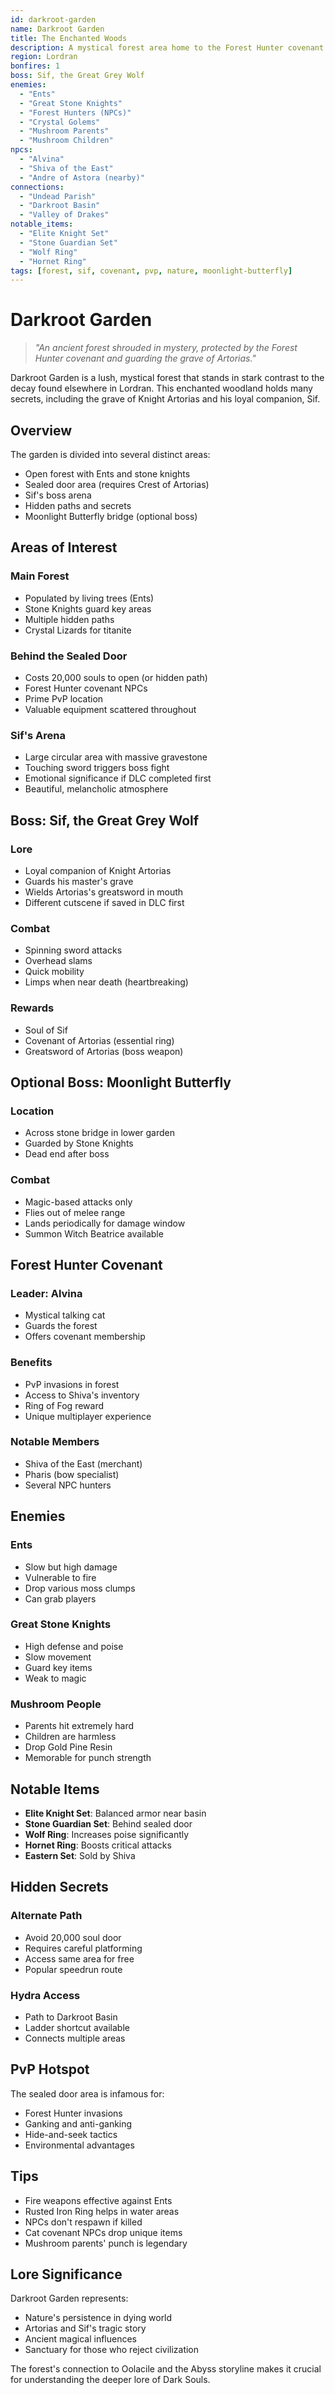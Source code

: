 ```yaml
---
id: darkroot-garden
name: Darkroot Garden
title: The Enchanted Woods
description: A mystical forest area home to the Forest Hunter covenant and the Great Grey Wolf Sif
region: Lordran
bonfires: 1
boss: Sif, the Great Grey Wolf
enemies:
  - "Ents"
  - "Great Stone Knights"
  - "Forest Hunters (NPCs)"
  - "Crystal Golems"
  - "Mushroom Parents"
  - "Mushroom Children"
npcs:
  - "Alvina"
  - "Shiva of the East"
  - "Andre of Astora (nearby)"
connections:
  - "Undead Parish"
  - "Darkroot Basin"
  - "Valley of Drakes"
notable_items:
  - "Elite Knight Set"
  - "Stone Guardian Set"
  - "Wolf Ring"
  - "Hornet Ring"
tags: [forest, sif, covenant, pvp, nature, moonlight-butterfly]
---
```


# Darkroot Garden

> *"An ancient forest shrouded in mystery, protected by the Forest Hunter covenant and guarding the grave of Artorias."*

Darkroot Garden is a lush, mystical forest that stands in stark contrast to the decay found elsewhere in Lordran. This enchanted woodland holds many secrets, including the grave of Knight Artorias and his loyal companion, Sif.

## Overview

The garden is divided into several distinct areas:
- Open forest with Ents and stone knights
- Sealed door area (requires Crest of Artorias)
- Sif's boss arena
- Hidden paths and secrets
- Moonlight Butterfly bridge (optional boss)

## Areas of Interest

### Main Forest
- Populated by living trees (Ents)
- Stone Knights guard key areas
- Multiple hidden paths
- Crystal Lizards for titanite

### Behind the Sealed Door
- Costs 20,000 souls to open (or hidden path)
- Forest Hunter covenant NPCs
- Prime PvP location
- Valuable equipment scattered throughout

### Sif's Arena
- Large circular area with massive gravestone
- Touching sword triggers boss fight
- Emotional significance if DLC completed first
- Beautiful, melancholic atmosphere

## Boss: Sif, the Great Grey Wolf

### Lore
- Loyal companion of Knight Artorias
- Guards his master's grave
- Wields Artorias's greatsword in mouth
- Different cutscene if saved in DLC first

### Combat
- Spinning sword attacks
- Overhead slams
- Quick mobility
- Limps when near death (heartbreaking)

### Rewards
- Soul of Sif
- Covenant of Artorias (essential ring)
- Greatsword of Artorias (boss weapon)

## Optional Boss: Moonlight Butterfly

### Location
- Across stone bridge in lower garden
- Guarded by Stone Knights
- Dead end after boss

### Combat
- Magic-based attacks only
- Flies out of melee range
- Lands periodically for damage window
- Summon Witch Beatrice available

## Forest Hunter Covenant

### Leader: Alvina
- Mystical talking cat
- Guards the forest
- Offers covenant membership

### Benefits
- PvP invasions in forest
- Access to Shiva's inventory
- Ring of Fog reward
- Unique multiplayer experience

### Notable Members
- Shiva of the East (merchant)
- Pharis (bow specialist)
- Several NPC hunters

## Enemies

### Ents
- Slow but high damage
- Vulnerable to fire
- Drop various moss clumps
- Can grab players

### Great Stone Knights
- High defense and poise
- Slow movement
- Guard key items
- Weak to magic

### Mushroom People
- Parents hit extremely hard
- Children are harmless
- Drop Gold Pine Resin
- Memorable for punch strength

## Notable Items

- **Elite Knight Set**: Balanced armor near basin
- **Stone Guardian Set**: Behind sealed door
- **Wolf Ring**: Increases poise significantly
- **Hornet Ring**: Boosts critical attacks
- **Eastern Set**: Sold by Shiva

## Hidden Secrets

### Alternate Path
- Avoid 20,000 soul door
- Requires careful platforming
- Access same area for free
- Popular speedrun route

### Hydra Access
- Path to Darkroot Basin
- Ladder shortcut available
- Connects multiple areas

## PvP Hotspot

The sealed door area is infamous for:
- Forest Hunter invasions
- Ganking and anti-ganking
- Hide-and-seek tactics
- Environmental advantages

## Tips

- Fire weapons effective against Ents
- Rusted Iron Ring helps in water areas
- NPCs don't respawn if killed
- Cat covenant NPCs drop unique items
- Mushroom parents' punch is legendary

## Lore Significance

Darkroot Garden represents:
- Nature's persistence in dying world
- Artorias and Sif's tragic story
- Ancient magical influences
- Sanctuary for those who reject civilization

The forest's connection to Oolacile and the Abyss storyline makes it crucial for understanding the deeper lore of Dark Souls.